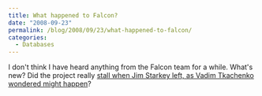 ```yaml
---
title: What happened to Falcon?
date: "2008-09-23"
permalink: /blog/2008/09/23/what-happened-to-falcon/
categories:
  - Databases
---
```

I don't think I have heard anything from the Falcon team for a while. What's new? Did the project really [stall when Jim Starkey left, as Vadim Tkachenko wondered might happen][1]?

 [1]: http://www.mysqlperformanceblog.com/2008/06/22/will-falcon-fly/
